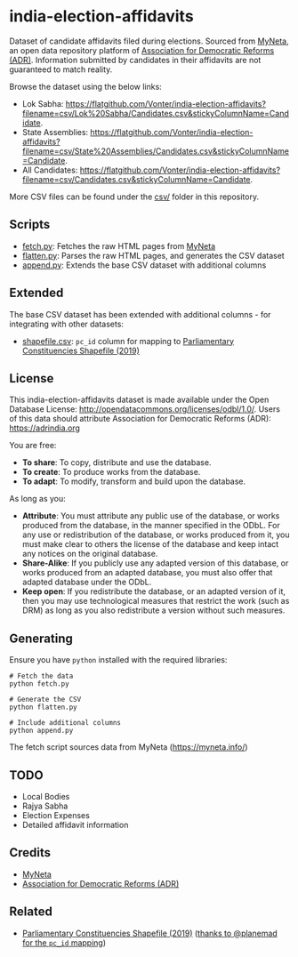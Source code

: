 # india-election-affidavits

Dataset of candidate affidavits filed during elections. Sourced from [MyNeta](https://myneta.info/), an open data repository platform of [Association for Democratic Reforms (ADR)](https://adrindia.org). Information submitted by candidates in their affidavits are not guaranteed to match reality.

Browse the dataset using the below links:
- Lok Sabha: <https://flatgithub.com/Vonter/india-election-affidavits?filename=csv/Lok%20Sabha/Candidates.csv&stickyColumnName=Candidate>.
- State Assemblies: <https://flatgithub.com/Vonter/india-election-affidavits?filename=csv/State%20Assemblies/Candidates.csv&stickyColumnName=Candidate>.
- All Candidates: <https://flatgithub.com/Vonter/india-election-affidavits?filename=csv/Candidates.csv&stickyColumnName=Candidate>.

More CSV files can be found under the [csv/](csv) folder in this repository.

## Scripts

- [fetch.py](fetch.py): Fetches the raw HTML pages from [MyNeta](https://myneta.info/)
- [flatten.py](flatten.py): Parses the raw HTML pages, and generates the CSV dataset
- [append.py](append.py): Extends the base CSV dataset with additional columns

## Extended

The base CSV dataset has been extended with additional columns - for integrating with other datasets:
- [shapefile.csv](extended/shapefile.csv): `pc_id` column for mapping to [Parliamentary Constituencies Shapefile (2019)](https://github.com/datameet/maps/blob/master/parliamentary-constituencies/india_pc_2019_simplified.geojson)

## License

This india-election-affidavits dataset is made available under the Open Database License: http://opendatacommons.org/licenses/odbl/1.0/. 
Users of this data should attribute Association for Democratic Reforms (ADR): https://adrindia.org

You are free:

* **To share**: To copy, distribute and use the database.
* **To create**: To produce works from the database.
* **To adapt**: To modify, transform and build upon the database.

As long as you:

* **Attribute**: You must attribute any public use of the database, or works produced from the database, in the manner specified in the ODbL. For any use or redistribution of the database, or works produced from it, you must make clear to others the license of the database and keep intact any notices on the original database.
* **Share-Alike**: If you publicly use any adapted version of this database, or works produced from an adapted database, you must also offer that adapted database under the ODbL.
* **Keep open**: If you redistribute the database, or an adapted version of it, then you may use technological measures that restrict the work (such as DRM) as long as you also redistribute a version without such measures.

## Generating

Ensure you have `python` installed with the required libraries:

```
# Fetch the data
python fetch.py

# Generate the CSV
python flatten.py

# Include additional columns
python append.py
```

The fetch script sources data from MyNeta (https://myneta.info/)

## TODO

- Local Bodies
- Rajya Sabha
- Election Expenses
- Detailed affidavit information

## Credits

- [MyNeta](https://myneta.info/)
- [Association for Democratic Reforms (ADR)](https://adrindia.org)

## Related

- [Parliamentary Constituencies Shapefile (2019)](https://github.com/datameet/maps/blob/master/parliamentary-constituencies/india_pc_2019_simplified.geojson) ([thanks to @planemad for the `pc_id` mapping](https://github.com/Vonter/india-election-affidavits/issues/1#issue-2132946129))
